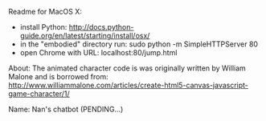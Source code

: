 Readme for MacOS X:

* install Python: http://docs.python-guide.org/en/latest/starting/install/osx/
* in the "embodied" directory run: sudo python -m SimpleHTTPServer 80
* open Chrome with URL: localhost:80/jump.html


About:
The animated character code is was originally written by William Malone and is borrowed from:
http://www.williammalone.com/articles/create-html5-canvas-javascript-game-character/1/

Name: Nan's chatbot
(PENDING...)
